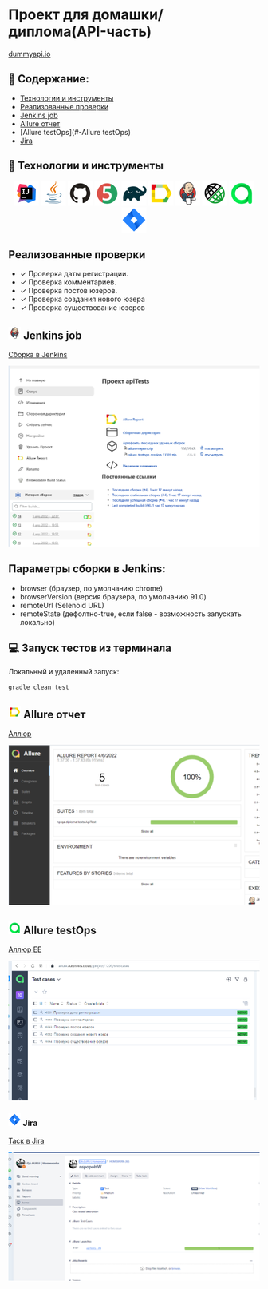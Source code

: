 # Проект для домашки/диплома(API-часть)
<a target="_blank" href="https://dummyapi.io">dummyapi.io</a>

## :pushpin: Содержание:

- [Технологии и инструменты](#rocket-технологии-и-инструменты)
- [Реализованные проверки](#Реализованные-проверки)
- [Jenkins job](#-Jenkins-job)
- [Allure отчет](#-Allure-отчет)
- [Allure testOps](#-Allure testOps)
- [Jira](#-Jira)

## :rocket: Технологии и инструменты

<p align="center">
<a href="https://www.jetbrains.com/idea/"><img src="images/Intelij_IDEA.svg" width="50" height="50"  alt="IDEA"/></a>
<a href="https://www.java.com/"><img src="images/Java.svg" width="50" height="50"  alt="Java"/></a>
<a href="https://github.com/"><img src="images/Github.svg" width="50" height="50"  alt="Github"/></a>
<a href="https://junit.org/junit5/"><img src="images/JUnit5.svg" width="50" height="50"  alt="JUnit 5"/></a>
<a href="https://gradle.org/"><img src="images/Gradle.svg" width="50" height="50"  alt="Gradle"/></a>
<a href="https://github.com/allure-framework/allure2"><img src="images/Allure_Report.svg" width="50" height="50"  alt="Allure"/></a>
<a href="https://www.jenkins.io/"><img src="images/Jenkins.svg" width="50" height="50"  alt="Jenkins"/></a>
<a href="https://rest-assured.io/"><img src="images/Rest-Assured.svg" width="50" height="50"  alt="Rest-Assured"/></a>
<a href="https://qameta.io/"><img src="images/Allure_EE.svg" width="50" height="50"  alt="Allure TestOps"/></a>
<a href="https://www.atlassian.com/ru/software/jira"><img src="images/Jira.svg" width="50" height="50"  alt="Jira"/></a>
</p>

## Реализованные проверки

- ✓ Проверка даты регистрации.
- ✓ Проверка комментариев.
- ✓ Проверка постов юзеров.
- ✓ Проверка создания нового юзера
- ✓ Проверка существование юзеров

## <img src="images/Jenkins.svg" width="25" height="25"  alt="Jenkins"/></a> Jenkins job
<a target="_blank" href="https://jenkins.autotests.cloud/job/apiTests/">Сборка в Jenkins</a>
<p align="center">
<a href="https://jenkins.autotests.cloud/job/apiTests/"><img src="images/jenkins_job.png" alt="Jenkins"/></a>
</p>

## Параметры сборки в Jenkins:

- browser (браузер, по умолчанию chrome)
- browserVersion (версия браузера, по умолчанию 91.0) 
- remoteUrl (Selenoid URL)
- remoteState (дефолтно-true, если false - возможность запускать локально)

## :computer: Запуск тестов из терминала

Локальный и удаленный запуск:
```bash
gradle clean test
```


## <img src="images/Allure_Report.svg" width="25" height="25"  alt="Allure"/></a> Allure отчет

<a target="_blank" href="https://jenkins.autotests.cloud/job/apiTests/4/allure">Аллюр</a>

<p align="center">
<img title="Allure Overview Dashboard" src="images/allure_main.png">
</p>


## <img src="images/Allure_EE.svg" width="25" height="25"  alt="Allure TestOps"/></a> Allure testOps

<a target="_blank" href="https://allure.autotests.cloud/project/1205/test-cases?treeId=0">Аллюр EE</a>
<p align="center">
<img title="Allure TestOps" src="images/allureTestOps.png">
</p>



### <img src="images/Jira.svg" width="25" height="25"  alt="Jira"/></a> Jira
<a target="_blank" href="https://jira.autotests.cloud/browse/HOMEWORK-365">Таск в Jira</a>
<p align="center">
<img title="Selenoid Video" src="images/JiraIssue.png"> 
</p>
